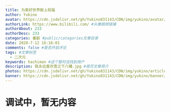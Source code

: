 ```yaml
---
title: 为美好世界献上祝福
author: Yukino
avatar: https://cdn.jsdelivr.net/gh/Yukino831143/CDN/img/yukino/avatar/a26.ico #头像地址
authorLink: https://www.bilibili.com/ #头像跳转链接
authorAbout: 233
authorDesc: 233
categories: 番剧 #public/catagories文章目录
date: 2020-7-12 16:16:01
comments: false #是否开启评论
tags: #文章标签
  - 二次元
keywords: hachiman #这个暂时没找到用户
description: 我永远喜欢雪之下八幡.jpg #首页文章简介
photos: https://cdn.jsdelivr.net/gh/Yukino831143/CDN/img/yukino/article_cover/ #首页的文章的封面图
banner: https://cdn.jsdelivr.net/gh/Yukino831143/CDN/img/yukino/banner/1.jpg #文章详情页的banner
---
```


# 调试中，暂无内容
